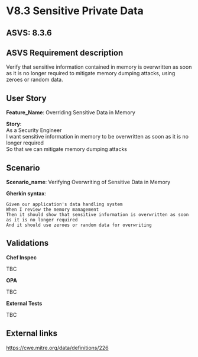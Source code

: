 # V8.3 Sensitive Private Data

## ASVS: 8.3.6

## ASVS Requirement description

Verify that sensitive information contained in memory is
overwritten as soon as it is no longer required to mitigate
memory dumping attacks, using zeroes or random data.

## User Story

**Feature_Name**: Overriding Sensitive Data in Memory

**Story**:\
As a Security Engineer\
I want sensitive information in memory to be overwritten as soon as it is no longer required\
So that we can mitigate memory dumping attacks

## Scenario

**Scenario_name**: Verifying Overwriting of Sensitive Data in Memory

**Gherkin syntax**:

```gherkin
Given our application's data handling system
When I review the memory management
Then it should show that sensitive information is overwritten as soon as it is no longer required
And it should use zeroes or random data for overwriting
```

## Validations

**Chef Inspec**

TBC

**OPA**

TBC

**External Tests**

TBC

## External links

<https://cwe.mitre.org/data/definitions/226>

